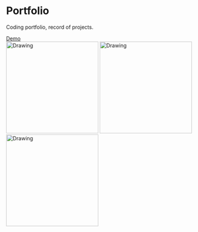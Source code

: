 # Portfolio
Coding portfolio, record of projects.

[Demo](https://yumichen.github.io/portfolio/public/index.html)  
<img src="https://s6.postimg.org/b7qlzbesh/portfolio1.jpg" alt="Drawing" width="250px"/>
<img src="https://s6.postimg.org/inpvl4hxd/portfolio2.jpg" alt="Drawing" width="250px"/>
<img src="https://s6.postimg.org/r5zbpggq9/portfolio3.jpg" alt="Drawing" width="250px"/>

